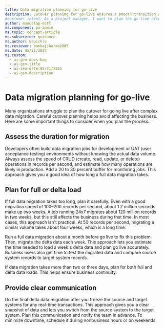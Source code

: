 ```yaml
---
title: Data migration planning for go-live
description: Cutover planning for go-live ensures a smooth transition after data migration. Discover how to estimate migration time, manage delta loads, and notify teams.
#customer intent: As a project manager, I want to plan the go-live after data migration so that the transition is smooth and business impact is minimized.
author: manuelap-msft
ms.component: pa-admin
ms.topic: concept-article
ms.subservice: guidance
ms.author: mapichle
ms.reviewer: pankajsharma2087
ms.date: 05/21/2025
ms.custom:
  - ai-gen-docs-bap
  - ai-gen-title
  - ai-seo-date:05/21/2025
  - ai-gen-description
---
```


# Data migration planning for go-live

Many organizations struggle to plan the cutover for going live after complex data migration. Careful cutover planning helps avoid affecting the business. Here are some important things to consider when you plan the process.

## Assess the duration for migration

Developers often build data migration jobs for development or UAT (user acceptance testing) environments without knowing the actual data volume. Always assess the speed of CRUD (create, read, update, or delete) operations in records per second, and estimate how many operations are likely in production. Add a 20 to 30 percent buffer for monitoring jobs. This approach gives you a good idea of how long a full data migration takes.

## Plan for full or delta load

If full data migration takes too long, plan it carefully. Even with a good migration speed of 100–200 records per second, about 1.2 million seconds make up two weeks. A job running 24x7 migrates about 120 million records in two weeks, but this still affects the business during that time. In most cases, this approach isn't practical. At 50 records per second, migrating a similar volume takes about four weeks, which is a long time.

Run a full data migration about a month before go live to fix this problem. Then, migrate the delta data each week. This approach lets you estimate the time needed to load a week's delta data and plan go live accurately. Business users also get time to test the migrated data and compare source system records to target system records.

If data migration takes more than two or three days, plan for both full and delta data loads. This helps ensure business continuity.

## Provide clear communication

Do the final delta data migration after you freeze the source and target systems for any real-time transactions. This approach gives you a clear snapshot of data and lets you switch from the source system to the target system. Plan this communication and notify the team in advance. To minimize downtime, schedule it during nonbusiness hours or on weekends.
